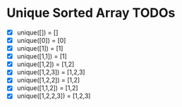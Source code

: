 # Unique Sorted Array TODOs

- [x] unique([]) = []
- [x] unique([0]) = [0]
- [x] unique([1]) = [1]
- [x] unique([1,1]) = [1]
- [x] unique([1,2]) = [1,2]
- [x] unique([1,2,3]) = [1,2,3]
- [x] unique([1,2,2]) = [1,2]
- [x] unique([1,1,2]) = [1,2]
- [x] unique([1,2,2,3]) = [1,2,3]

